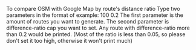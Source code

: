 To compare OSM with Google Map by route's distance ratio
Type two parameters in the format of example: 100 0.2
The first parameter is the amount of routes you want to generate.
The second parameter is difference-ratio cap you want to set. Any route with difference-ratio more than 0.2 would be printed. (Most of the ratio is less than 0.05, so please don't set it too high, otherwise it won't print much)